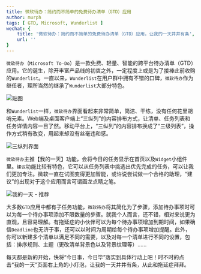 ```yaml
---
title: 微软待办：简约而不简单的免费待办清单（GTD）应用
author: murph
tags: [ GTD, Microsoft, Wunderlist ]
wechat: {
	title: '微软待办：简约而不简单的免费待办清单（GTD）应用，让我的一天井井有条',
	url: ''
}
---
```


`微软待办`（`Microsoft To-Do`）是一款免费、轻量、智能的跨平台待办清单（GTD）应用。它的诞生，除开丰富产品线的初衷之外，一定程度上或是为了接棒此前收购的`Wunderlist`。一直以来，`Wunderlist`在用户群中拥有不错的口碑，`微软待办`作为继任者，理所当然的继承了`Wunderlist`大部分特色。

<!-- more -->

![贴图](/image/assets/ms-todo/ms-todo-3.png)

和`Wunderlist`一样，`微软待办`界面看起来非常简单，简洁、干练，没有任何花里胡哨元素。Web端及桌面客户端上“三纵列”的内容排布方式，让清单、任务列表和任务详情内容一目了然。移动平台上，“三纵列”的内容排布换成了“三级列表”，操作方式稍有改变，用起来却没有丝毫违和感。

![三纵列界面](/image/assets/ms-todo/ms-todo-4.png)

`微软待办`主推【我的一天】功能，会将今日的任务显示在首页以及`Widget`小组件里。`建议`功能比较有特色，它可以从任务列表中挑选出优先完成的任务，可以让我们更加专注。微软一直在试图变得更加智能，或许说尝试做一个合格的助理，“建议”的出现对于这个应用而言可谓画龙点睛之笔。

![我的一天 - 推荐](/image/assets/ms-todo/ms-todo-suggest.png)

大多数`GTD`应用中都有子任务功能，`微软待办`将其简化为了步骤，添加待办事项时可以为每一个待办事项添加不限数量的步骤。就我个人而言，还不错，相对来说更为直观，且容易理解。有拖延症的小伙伴可以为每个待办事项增加到期时间，如果确信`Deadline`也无济于事，还可以以时间为周期给每个待办事项增加提醒。此外，你可以新建多个清单以满足不同的需要，以及对每一个清单进行不同的设置，包括：排序规则、主题（更改清单背景色以及背景纹理等）……



每天都是新的开始，快将“今日事，今日毕”落实到具体行动上吧！时不时的点击“我的一天”页面右上角的小灯泡，让我的一天井井有条，从此和拖延症拜拜。